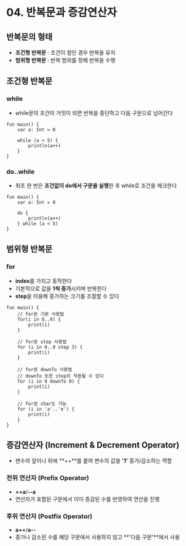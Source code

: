 # 04. 반복문과 증감연산자
## 반복문의 형태
- **조건형 반복문** : 조건이 참인 경우 반복을 유지
- **범위형 반복문** : 반복 범위를 정해 반복을 수행

## 조건형 반복문
### while
- while문의 조건이 거짓이 되면 반복을 중단하고 다음 구문으로 넘어간다
```{.kotlin}
fun main() {
    var a: Int = 0

    while (a < 5) {
        println(a++)
    }
}
```

### do..while
- 최초 한 번은 **조건없이 do에서 구문을 실행**한 후 while로 조건을 체크한다
```{.kotlin}
fun main() {
    var a: Int = 0

    do {
        println(a++)
    } while (a < 5)
}
```

## 범위형 반복문
### for
- **index**를 가지고 동작한다
- 기본적으로 값을 **1씩 증가**시키며 반복한다
- **step**을 이용해 증가하는 크기를 조절할 수 있다
```{.kotlin}
fun main() {
    // for문 기본 사용법
    for(i in 0..9) {
        print(i)
    }

    // for문 step 사용법
    for (i in 0..9 step 3) {
        print(i)
    }

    // for문 downTo 사용법
    // downTo 또한 step이 적용될 수 있다
    for (i in 9 downTo 0) {
        print(i)
    }

    // for문 char도 가능
    for (i in 'a'..'e') {
        print(i)
    }
}
```

## 증감연산자 (Increment & Decrement Operator)
- 변수의 앞이나 뒤에 **++**를 붙여 변수의 값을 **'1'** 증가/감소하는 역할
### 전위 연산자 (Prefix Operator)
- **++a**/**--a**
- 연산자가 포함된 구문에서 이미 증감된 수를 반영하여 연산을 진행

### 후위 연산자 (Postfix Operator)
- **a++**/**a--**
- 증가나 감소된 수를 해당 구문에서 사용하지 않고 **'다음 구문'**에서 사용